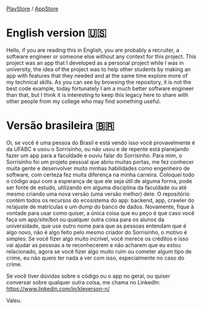 [PlayStore](https://play.google.com/store/apps/details?id=com.sorrisinho.sorrisinho_app&hl=pt)
/ [AppStore](https://apps.apple.com/br/app/sorrisinho-ufabc/id6449625652)


# English version 🇺🇸

Hello, if you are reading this in English, you are probably a recruiter, a software engineer or someone else without any context for this project. This project was an app that I developed as a personal project while I was in university, the idea of ​​the project was to help other students by making an app with features that they needed and at the same time explore more of my technical skills. As you can see by browsing the repository, it is not the best code example, today fortunately I am a much better software engineer than that, but I think it is interesting to keep this legacy here to share with other people from my college who may find something useful.

# Versão brasileira 🇧🇷 

Oi, se você é uma pessoa do Brasil e está vendo isso você provavelmente é da UFABC e usou o Sorrisinho, ou não usou e de repente está planejando fazer um app para a faculdade e ouviu falar do Sorrisinho. Para mim, o Sorrisinho foi um projeto pessoal que abriu muitas portas, me fez conhecer muita gente e desenvolver muito minhas habilidades como engenheiro de software, com certeza fez muita diferença na minha carreira. Coloquei todo o código aqui com a esperança de que ele seja útil de alguma forma, pode ser fonte de estudo, utilizando em alguma disciplina da faculdade ou até mesmo criando uma nova versão (uma versão melhor) dele. O repositório contém todos os recursos do ecosistema do app: backend, app, crawler do re/ajuste de matrículas e um dump do banco de dados. Novamente, fique à vontade para usar como quiser, a única coisa que eu peço é que caso você faça um app/site/bot ou qualquer outra coisa para os alunos da universidade, que use outro nome para que as pessoas entendam que é algo novo, não é algo feito pelo mesmo criador do Sorrisinho, o motivo é simples: Se você fizer algo muito incrível, você merece os créditos e isso vai ajudar as pessoas a te reconhecerem e não acharem que eu estou relacionado, agora se você fizer algo muito ruim ou cometer algum tipo de crime, eu não quero ter nada a ver com isso, especialmente no caso do crime.

Se você tiver dúvidas sobre o código ou o app no geral, ou quiser conversar sobre qualquer outra coisa, me chama no LinkedIn:
https://www.linkedin.com/in/kleverson-n/

Valeu.
